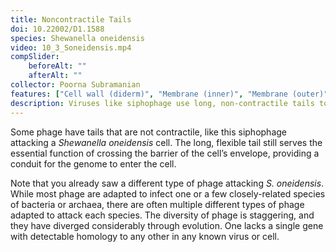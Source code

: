 ```yaml
---
title: Noncontractile Tails
doi: 10.22002/D1.1588
species: Shewanella oneidensis
video: 10_3_Soneidensis.mp4
compSlider:
    beforeAlt: ""
    afterAlt: ""
collector: Poorna Subramanian
features: ["Cell wall (diderm)", "Membrane (inner)", "Membrane (outer)", "Phage capsids", "Phage tail fibers", "Phage tails", "Ribosomes", "Vesicles (cytoplasmic)"]
description: Viruses like siphophage use long, non-contractile tails to deliver their genomes into bacteria like Shewanella oneidensis
---
```


Some phage have tails that are not contractile, like this siphophage attacking a *Shewanella oneidensis* cell. The long, flexible tail still serves the essential function of crossing the barrier of the cell’s envelope, providing a conduit for the genome to enter the cell.

Note that you already saw a different type of phage attacking *S. oneidensis*. While most phage are adapted to infect one or a few closely-related species of bacteria or archaea, there are often multiple different types of phage adapted to attack each species. The diversity of phage is staggering, and they have  diverged considerably through evolution. One lacks a single gene with detectable homology to any other in any known virus or cell.

